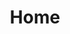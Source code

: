 ---
layout: homepage
title: Home
ref: home
permalink: /

hero: |
    Welcome to Hooked-Up Charters: a salmon and fishing charter based out of Pender Harbour, Sunshine&nbsp;Coast,&nbsp;B.C.

social-intro: Follow us on&#58;

social-media:
    - icon: icon-instagram.svg
      url: #
    - icon: icon-twitter.svg
      url: #
    - icon: icon-facebook.svg
      url: #

page-intro: Fish with us for a day, and we promise that you’ll leave with the adventure of a lifetime

call-to-action-text: Call 1-604-803-4279 to book today

call-to-action-url: tell:1-604-803-4279

teaser:
    - image: img-home-row-1.jpg
      image-alt: 
      title: Fish with the latest technology
      description: Embrace local scenery that will take your breath away, while riding comfortably in our 23ft Grady White boat. This fishing machine was built for the sea, equipped with a large open deck to provide stability and comfort, and with all the latest fish finder technologies, including navigation radar GPS.
      call-to-action: Learn more our boat
      call-to-action-url: #
    - image: img-home-row-2.jpg
      title: Fishing with Hooked-Up Charters in beautiful B.C.
      description: Fishing in Pender Harbour is always an adventure. Depending on the tide, weather and number of guests, we fish from Powell River to Halfmoon Bay, and across the Georgia Straight to Texada and Lasqueti Islands.
      call-to-action: Learn more about fishing with us
      call-to-action-url: #
---